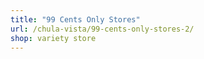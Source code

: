```yaml
---
title: "99 Cents Only Stores"
url: /chula-vista/99-cents-only-stores-2/
shop: variety store
---
```

